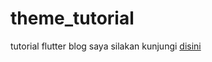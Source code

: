 # theme_tutorial

tutorial flutter blog saya silakan kunjungi [disini](https://reskara.blogspot.com/2020/11/cara-membuat-tema-dinamis-dengan.html)
